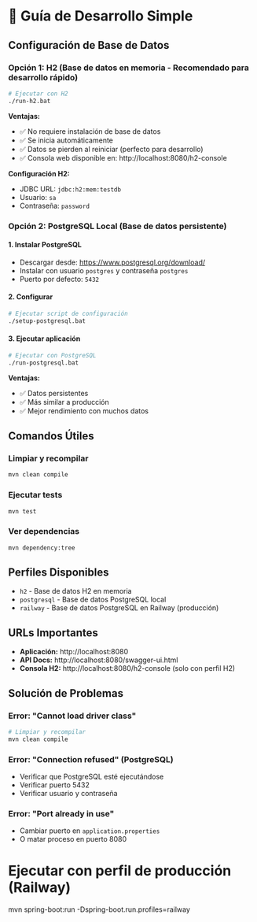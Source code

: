 # 🚀 Guía de Desarrollo Simple

## Configuración de Base de Datos

### Opción 1: H2 (Base de datos en memoria - Recomendado para desarrollo rápido)

```bash
# Ejecutar con H2
./run-h2.bat
```

**Ventajas:**
- ✅ No requiere instalación de base de datos
- ✅ Se inicia automáticamente
- ✅ Datos se pierden al reiniciar (perfecto para desarrollo)
- ✅ Consola web disponible en: http://localhost:8080/h2-console

**Configuración H2:**
- JDBC URL: `jdbc:h2:mem:testdb`
- Usuario: `sa`
- Contraseña: `password`

### Opción 2: PostgreSQL Local (Base de datos persistente)

#### 1. Instalar PostgreSQL
- Descargar desde: https://www.postgresql.org/download/
- Instalar con usuario `postgres` y contraseña `postgres`
- Puerto por defecto: `5432`

#### 2. Configurar
```bash
# Ejecutar script de configuración
./setup-postgresql.bat
```

#### 3. Ejecutar aplicación
```bash
# Ejecutar con PostgreSQL
./run-postgresql.bat
```

**Ventajas:**
- ✅ Datos persistentes
- ✅ Más similar a producción
- ✅ Mejor rendimiento con muchos datos

## Comandos Útiles

### Limpiar y recompilar
```bash
mvn clean compile
```

### Ejecutar tests
```bash
mvn test
```

### Ver dependencias
```bash
mvn dependency:tree
```

## Perfiles Disponibles

- `h2` - Base de datos H2 en memoria
- `postgresql` - Base de datos PostgreSQL local
- `railway` - Base de datos PostgreSQL en Railway (producción)

## URLs Importantes

- **Aplicación:** http://localhost:8080
- **API Docs:** http://localhost:8080/swagger-ui.html
- **Consola H2:** http://localhost:8080/h2-console (solo con perfil H2)

## Solución de Problemas

### Error: "Cannot load driver class"
```bash
# Limpiar y recompilar
mvn clean compile
```

### Error: "Connection refused" (PostgreSQL)
- Verificar que PostgreSQL esté ejecutándose
- Verificar puerto 5432
- Verificar usuario y contraseña

### Error: "Port already in use"
- Cambiar puerto en `application.properties`
- O matar proceso en puerto 8080 

# Ejecutar con perfil de producción (Railway)
mvn spring-boot:run -Dspring-boot.run.profiles=railway